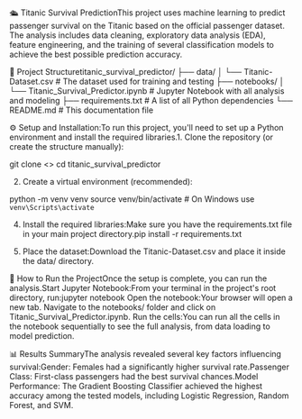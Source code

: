 🛳️ Titanic Survival PredictionThis project uses machine learning to predict passenger survival on the Titanic based on the official passenger dataset. The analysis includes data cleaning, exploratory data analysis (EDA), feature engineering, and the training of several classification models to achieve the best possible prediction accuracy.

📂 Project Structuretitanic_survival_predictor/
├── data/
│   └── Titanic-Dataset.csv       # The dataset used for training and testing
├── notebooks/
│   └── Titanic_Survival_Predictor.ipynb  # Jupyter Notebook with all analysis and modeling
├── requirements.txt              # A list of all Python dependencies
└── README.md                     # This documentation file

⚙️ Setup and Installation:To run this project, you'll need to set up a Python environment and install the required libraries.1. Clone the repository (or create the structure manually):

git clone <>
cd titanic_survival_predictor

2. Create a virtual environment (recommended):
   
python -m venv venv
source venv/bin/activate  # On Windows use `venv\Scripts\activate`

4. Install the required libraries:Make sure you have the requirements.txt file in your main project directory.pip install -r requirements.txt
  
6. Place the dataset:Download the Titanic-Dataset.csv and place it inside the data/ directory.

   
🚀 How to Run the ProjectOnce the setup is complete, you can run the analysis.Start Jupyter Notebook:From your terminal in the project's root directory, run:jupyter notebook
Open the notebook:Your browser will open a new tab. Navigate to the notebooks/ folder and click on Titanic_Survival_Predictor.ipynb.
Run the cells:You can run all the cells in the notebook sequentially to see the full analysis, from data loading to model prediction.

📊 Results SummaryThe analysis revealed several key factors influencing survival:Gender: Females had a significantly higher survival rate.Passenger Class: First-class passengers had the best survival chances.Model Performance: The Gradient Boosting Classifier achieved the highest accuracy among the tested models, including Logistic Regression, Random Forest, and SVM.
